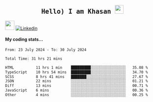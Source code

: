 <h2 align='center'><samp><strong>Hello) I am Khasan <img src="https://media.giphy.com/media/hvRJCLFzcasrR4ia7z/giphy.gif" width="28px" height="28px"></strong></samp></h2>

<img src="https://media.giphy.com/media/WUlplcMpOCEmTGBtBW/giphy.gif" width="30"> [![Linkedin](https://img.shields.io/badge/LinkedIn-Khasan%20Rashidov-blue?logo=Linkedin&logoColor=blue&labelColor=black&style=flat-square)](https://www.linkedin.com/in/khasanr)  

#### My coding stats...
<!--START_SECTION:waka-->

```txt
From: 23 July 2024 - To: 30 July 2024

Total Time: 31 hrs 21 mins

HTML          11 hrs 1 min    █████████░░░░░░░░░░░░░░░░   35.08 %
TypeScript    10 hrs 54 mins  █████████░░░░░░░░░░░░░░░░   34.70 %
SCSS          8 hrs 41 mins   ███████░░░░░░░░░░░░░░░░░░   27.67 %
JSON          22 mins         ░░░░░░░░░░░░░░░░░░░░░░░░░   01.21 %
Diff          13 mins         ░░░░░░░░░░░░░░░░░░░░░░░░░   00.71 %
JavaScript    6 mins          ░░░░░░░░░░░░░░░░░░░░░░░░░   00.36 %
Other         4 mins          ░░░░░░░░░░░░░░░░░░░░░░░░░   00.25 %
```

<!--END_SECTION:waka-->

<!---
khasanrashidov/khasanrashidov is a ✨ special ✨ repository because its `README.md` (this file) appears on your GitHub profile.
You can click the Preview link to take a look at your changes.
--->
